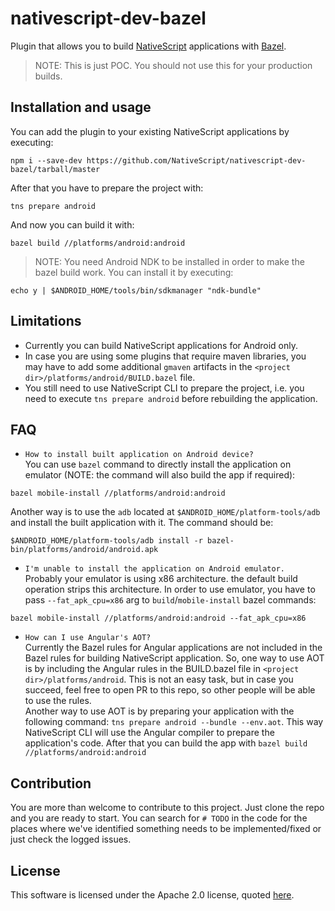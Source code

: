 # nativescript-dev-bazel

Plugin that allows you to build [NativeScript](https://www.nativescript.org/) applications with [Bazel](https://bazel.build/).

> NOTE: This is just POC. You should not use this for your production builds.

## Installation and usage
You can add the plugin to your existing NativeScript applications by executing:

```
npm i --save-dev https://github.com/NativeScript/nativescript-dev-bazel/tarball/master
```

After that you have to prepare the project with:
```
tns prepare android
```

And now you can build it with:
```
bazel build //platforms/android:android
```

> NOTE: You need Android NDK to be installed in order to make the bazel build work. You can install it by executing:
```
echo y | $ANDROID_HOME/tools/bin/sdkmanager "ndk-bundle"
```

## Limitations
* Currently you can build NativeScript applications for Android only.
* In case you are using some plugins that require maven libraries, you may have to add some additional `gmaven` artifacts in the `<project dir>/platforms/android/BUILD.bazel` file.
* You still need to use NativeScript CLI to prepare the project, i.e. you need to execute `tns prepare android` before rebuilding the application.

## FAQ
* `How to install built application on Android device?` </br>
You can use `bazel` command to directly install the application on emulator (NOTE: the command will also build the app if required):
```
bazel mobile-install //platforms/android:android
```
Another way is to use the `adb` located at `$ANDROID_HOME/platform-tools/adb` and install the built application with it. The command should be:
```
$ANDROID_HOME/platform-tools/adb install -r bazel-bin/platforms/android/android.apk
```

* `I'm unable to install the application on Android emulator.` </br>
Probably your emulator is using x86 architecture. the default build operation strips this architecture. In order to use emulator, you have to pass `--fat_apk_cpu=x86` arg to `build`/`mobile-install` bazel commands:
```
bazel mobile-install //platforms/android:android --fat_apk_cpu=x86
```

* `How can I use Angular's AOT?`</br>
Currently the Bazel rules for Angular applications are not included in the Bazel rules for building NativeScript application. So, one way to use AOT is by including the Angular rules in the BUILD.bazel file in `<project dir>/platforms/android`. This is not an easy task, but in case you succeed, feel free to open PR to this repo, so other people will be able to use the rules.</br>
Another way to use AOT is by preparing your application with the following command: `tns prepare android --bundle --env.aot`. This way NativeScript CLI will use the Angular compiler to prepare the application's code. After that you can build the app with `bazel build //platforms/android:android`

## Contribution
You are more than welcome to contribute to this project. Just clone the repo and you are ready to start.
You can search for `# TODO` in the code for the places where we've identified something needs to be implemented/fixed or just check the logged issues.

## License

This software is licensed under the Apache 2.0 license, quoted <a href="LICENSE" target="_blank">here</a>.